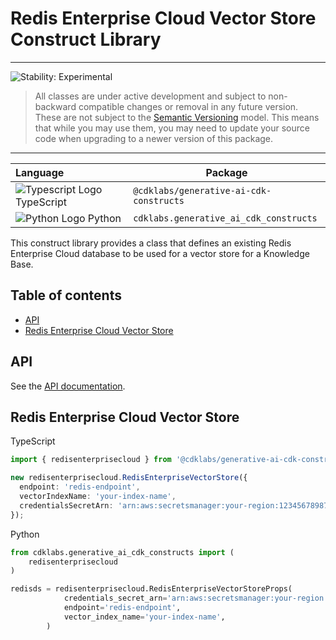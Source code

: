 # Redis Enterprise Cloud Vector Store Construct Library
<!--BEGIN STABILITY BANNER-->

---

![Stability: Experimental](https://img.shields.io/badge/stability-Experimental-important.svg?style=for-the-badge)

> All classes are under active development and subject to non-backward compatible changes or removal in any
> future version. These are not subject to the [Semantic Versioning](https://semver.org/) model.
> This means that while you may use them, you may need to update your source code when upgrading to a newer version of this package.

---
<!--END STABILITY BANNER-->


| **Language**     | **Package**        |
|:-------------|-----------------|
|![Typescript Logo](https://docs.aws.amazon.com/cdk/api/latest/img/typescript32.png) TypeScript|`@cdklabs/generative-ai-cdk-constructs`|
|![Python Logo](https://docs.aws.amazon.com/cdk/api/latest/img/python32.png) Python|`cdklabs.generative_ai_cdk_constructs`|

This construct library provides a class that defines an existing Redis Enterprise Cloud database to be used for a vector store for a Knowledge Base.

## Table of contents
- [API](#api)
- [Redis Enterprise Cloud Vector Store](#redis-enterprise-cloud-vector-store)

## API
See the [API documentation](../../../apidocs/modules/redisenterprisecloud.md).

## Redis Enterprise Cloud Vector Store

TypeScript

```ts
import { redisenterprisecloud } from '@cdklabs/generative-ai-cdk-constructs';

new redisenterprisecloud.RedisEnterpriseVectorStore({
  endpoint: 'redis-endpoint',
  vectorIndexName: 'your-index-name',
  credentialsSecretArn: 'arn:aws:secretsmanager:your-region:123456789876:secret:your-key-name'
});
```

Python
```python
from cdklabs.generative_ai_cdk_constructs import (
    redisenterprisecloud
)

redisds = redisenterprisecloud.RedisEnterpriseVectorStoreProps(
            credentials_secret_arn='arn:aws:secretsmanager:your-region:123456789876:secret:your-key-name',
            endpoint='redis-endpoint',
            vector_index_name='your-index-name',
        )

```
